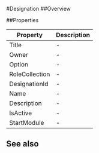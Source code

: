 #Designation
##Overview



##Properties
<table class="table table-condensed table-bordered">
    <thead>
<tr>
<th>Property</th>
<th>Description</th>
</tr>
</thead>
<tbody>
<tr><td>Title</td><td> - </td></tr>
<tr><td>Owner</td><td> - </td></tr>
<tr><td>Option</td><td> - </td></tr>
<tr><td>RoleCollection</td><td> - </td></tr>
<tr><td>DesignationId</td><td> - </td></tr>
<tr><td>Name</td><td> - </td></tr>
<tr><td>Description</td><td> - </td></tr>
<tr><td>IsActive</td><td> - </td></tr>
<tr><td>StartModule</td><td> - </td></tr>
</tbody></table>



## See also

